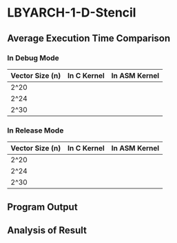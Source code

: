 # LBYARCH-1-D-Stencil
## Average Execution Time Comparison
### In Debug Mode
| Vector Size (n)  | In C Kernel  | In ASM Kernel  |
|------------------|--------------|----------------|
|       2^20       |||
|       2^24       |||
|       2^30       |||
### In Release Mode
| Vector Size (n)  | In C Kernel  | In ASM Kernel  |
|------------------|--------------|----------------|
|       2^20       |||
|       2^24       |||
|       2^30       |||
## Program Output
## Analysis of Result
